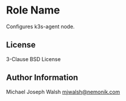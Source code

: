 Role Name
=========

Configures k3s-agent node.

License
-------

3-Clause BSD License

Author Information
------------------

Michael Joseph Walsh <mjwalsh@nemonik.com>
